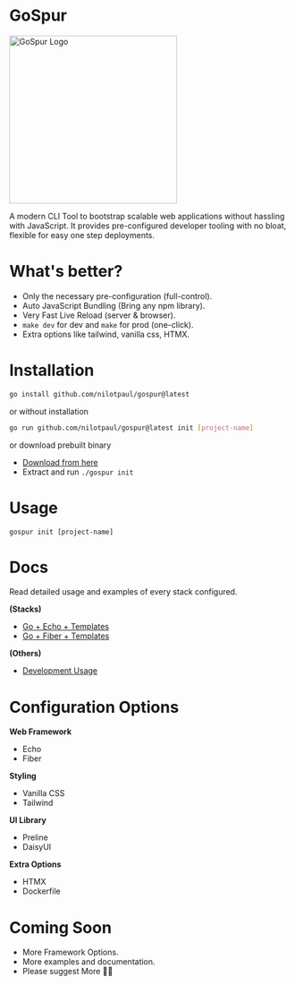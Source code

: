 # GoSpur

<img src="/assets/gospur.png" width="300" alt="GoSpur Logo" />

A modern CLI Tool to bootstrap scalable web applications without hassling with JavaScript. It provides pre-configured developer tooling with no bloat, flexible for easy one step deployments.


# What's better?

- Only the necessary pre-configuration (full-control).
- Auto JavaScript Bundling (Bring any npm library).
- Very Fast Live Reload (server & browser).
- `make dev` for dev and `make` for prod (one-click).
- Extra options like tailwind, vanilla css, HTMX. 


# Installation

```sh
go install github.com/nilotpaul/gospur@latest
```

or without installation

```sh
go run github.com/nilotpaul/gospur@latest init [project-name]
```

or download prebuilt binary

- [Download from here](https://github.com/nilotpaul/gospur/releases/latest)
- Extract and run `./gospur init`

# Usage

```
gospur init [project-name]
```

# Docs

Read detailed usage and examples of every stack configured.

**(Stacks)**
- [Go + Echo + Templates](/docs/go-echo-templates.md)
- [Go + Fiber + Templates](/docs/go-fiber-templates.md)

**(Others)**
- [Development Usage](/docs/development-usage.md)

# Configuration Options

**Web Framework**
- Echo  
- Fiber

**Styling**
- Vanilla CSS  
- Tailwind

**UI Library** 
- Preline  
- DaisyUI

**Extra Options**
- HTMX  
- Dockerfile

# Coming Soon

- More Framework Options.
- More examples and documentation.
- Please suggest More 🙏🏼
